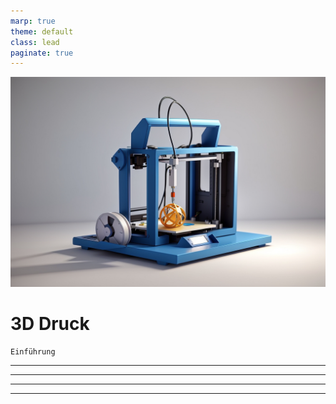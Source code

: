 ```yaml
---
marp: true
theme: default
class: lead
paginate: true         
---
```

<!-- Settings -->
<!-- backgroundColor: white -->
<!-- _color: black -->



<!-- Beginn der Folie 1 -->
![bg ](https://github.com/Nr44suessauer/MarkdownSheets/blob/main/Presentations/Pictures/3D_Animation_Style_create_me_a_slide_for_a_powerpoint_xwhere_yo_3.jpg?raw=true)   <!-- 3D-Drucker Bild -->

# 3D Druck 
    Einführung

--- 
<!-- Beginn der Folie 2 -->


---
<!-- Beginn der Folie 3 -->


---
<!-- Beginn der Folie 4 -->


---
<!-- Beginn der Folie 5 -->